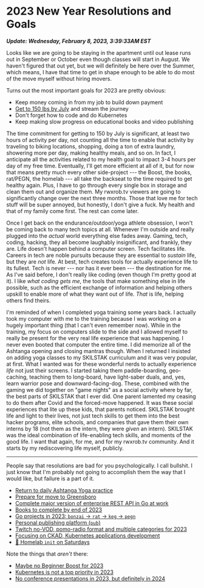 # 2023 New Year Resolutions and Goals

***Update: Wednesday, February 8, 2023, 3:39:33AM EST***

Looks like we are going to be staying in the apartment until out lease runs out in September or October even though classes will start in August. We haven't figured that out yet, but we will definitely be here over the Summer, which means, I have that time to get in shape enough to be able to do most of the move myself without hiring movers.

Turns out the most important goals for 2023 are pretty obvious:

* Keep money coming in from my job to build down payment
* [Get to 150 lbs by July](../2009?L) and stream the journey
* Don't forget how to code and do Kubernetes
* Keep making slow progress on educational books and video publishing

The time commitment for getting to 150 by July is significant, at least two hours of activity per day, not counting all the time to enable that activity by traveling to biking locations, shopping, doing a ton of extra laundry, showering more per day, making healthy meals, and so on. In fact, I anticipate all the activities related to my health goal to impact 3-4 hours per day of my free time. Eventually, I'll get more efficient at all of it, but for now that means pretty much every other side-project --- the Boost, the books, rat/PEGN, the homelab --- all take the backseat to the time required to get healthy again. Plus, I have to go through every single box in storage and clean them out and organize them. My rwxrob.tv viewers are going to significantly change over the next three months. Those that love me for tech stuff will be super annoyed, but honestly, I don't give a fuck. My health and that of my family come first. The rest can come later.

Once I get back on the endurance/outdoor/yoga athlete obsession, I won't be coming back to many tech topics at all. Whenever I'm outside and really plugged into the *actual* world everything else fades away. Gaming, tech, coding, hacking, they all become laughably insignificant, and frankly, they are. Life doesn't happen behind a computer screen. Tech facilitates life. Careers in tech are noble pursuits because they are essential to *sustain* life, but they are *not* life. At best, tech creates tools for actually experience life to its fullest. Tech is never --- nor has it ever been --- the destination for me. As I've said before, I don't really like coding (even though I'm pretty good at it). I like *what coding gets me*, the tools that make something else in life possible, such as the efficient exchange of information and helping others upskill to enable more of what they want out of life. *That* is life, helping others find theirs.

I'm reminded of when I completed yoga training some years back. I actually took my computer with me to the training because I was working on a hugely important thing (that I can't even remember now). While in the training, my focus on computers slide to the side and I allowed myself to really be present for the very real life experience that was happening. I never even booted that computer the entire time. I did memorize all of the Ashtanga opening and closing mantras though. When I returned I insisted on adding yoga classes to my SKILSTAK curriculum and it was very popular, at first. What I wanted was for these wonderful nerds to actually experience *life* not just their screens. I started taking them paddle-boarding, geo-caching, teaching them to long-board, have light-saber duals, and, yes, learn warrior pose and downward-facing-dog. These, combined with the gaming we did together on "game nights" as a social activity where by far, the best parts of SKILSTAK that I ever did. One parent lamented my ceasing to do them after Covid and the forced-move happened. It was these social experiences that lite up these kids, that parents noticed. SKILSTAK brought life and light to their lives, not just tech skills to get them into the best hacker programs, elite schools, and companies that gave them their own interns by 18 (not them as the intern, they were *given* an intern). SKILSTAK was the ideal combination of life-enabling tech skills, and moments of the good life. I want that again, for me, and for my rwxrob.tv community. And it starts by my rediscovering life myself, publicly.

----

People say that resolutions are bad for you psychologically. I call bullshit. I just know that I'm probably not going to accomplish them the way that I would like, but failure is a part of it.

* [Return to daily Ashtanga Yoga practice](../1896?L)
* [Prepare for move to Greensboro](../1897?L)
* [Complete major version of enterprise REST API in Go at work](../1898?L)
* [Books to complete by end of 2023](../1901?L)
* [Go projects in 2023: `bonzai` -> `rat` -> `keg` -> `pegn`](../1902?L)
* [Personal publishing platform (`pub`)](../1903?L)
* [Twitch no-VOD, pomo-radio format and multiple categories for 2023](../1905?L)
* [Focusing on CKAD, Kubernetes applications development](../1912?L)
* [🐧 Homelab `init` on Saturdays](../1919?L)

Note the things that *aren't* there:

* [Maybe no Beginner Boost for 2023](../1899?L)
* [Kubernetes is not a top priority in 2023](../1900?L)
* [No conference presentations in 2023, but definitely in 2024](../1904?L)
